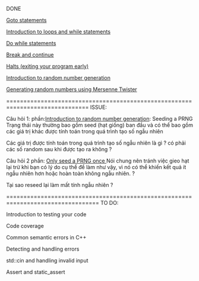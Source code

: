 ﻿DONE

[Goto statements](https://github.com/TomChienBot/C/blob/master/Summary/Chapter%208/Goto%20statements.txt)									

[Introduction to loops and while statements](https://github.com/TomChienBot/C/blob/master/Summary/Chapter%208/Introduction%20to%20loops%20and%20while%20statements.txt)		

[Do while statements](https://github.com/TomChienBot/C/blob/master/Summary/Chapter%208/Do%20while%20statements.txt)							

[Break and continue](https://github.com/TomChienBot/C/blob/master/Summary/Chapter%208/Break%20and%20continue.txt)					

[Halts (exiting your program early)](https://github.com/TomChienBot/C/blob/master/Summary/Chapter%208/Halts%20(exiting%20your%20program%20early).txt)			

[Introduction to random number generation](https://github.com/TomChienBot/C/blob/master/Summary/Chapter%208/Introduction%20to%20random%20number%20generation.txt)		

[Generating random numbers using Mersenne Twister](https://github.com/TomChienBot/C/blob/master/Summary/Chapter%208/Generating%20random%20numbers%20using%20Mersenne%20Twister.txt)	


==============================================================================
ISSUE:

Câu hỏi 1: phần:[Introduction to random number generation](https://www.learncpp.com/cpp-tutorial/introduction-to-random-number-generation/#google_vignette): Seeding a PRNG
Trạng thái này thường bao gồm seed (hạt giống) ban đầu và có thể bao gồm các giá trị khác được tính toán trong quá trình tạo số ngẫu nhiên

Các giá trị được tính toán trong quá trình tạo số ngẫu nhiên là gì ? có phải các số random sau khi được tạo ra không ?

Câu hỏi 2 phần: [Only seed a PRNG once ](https://www.learncpp.com/cpp-tutorial/generating-random-numbers-using-mersenne-twister/#:~:text=Only%20seed%20a%20PRNG%20once)
Nói chung nên tránh việc gieo hạt lại trừ khi bạn có lý do cụ thể để làm như vậy, vì nó có thể khiến kết quả ít ngẫu nhiên hơn hoặc hoàn toàn không ngẫu nhiên. ?

Tại sao reseed lại làm mất tính ngẫu nhiên ?

=================================================================================
TO DO:

Introduction to testing your code

Code coverage

Common semantic errors in C++

Detecting and handling errors

std::cin and handling invalid input

Assert and static_assert
